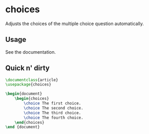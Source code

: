 # choices

Adjusts the choices of the multiple choice question automatically.

## Usage

See the documentation.

## Quick n' dirty

```latex
\documentclass{article}
\usepackage{choices}

\begin{document}
    \begin{choices}
        \choice The first choice.
        \choice The second choice.
        \choice The third choice.
        \choice The fourth choice.
    \end{choices}
\end {document}
```